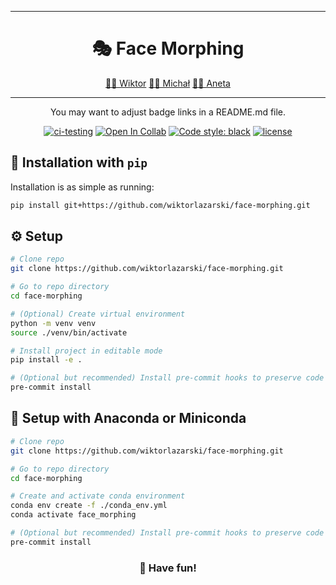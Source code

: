______________________________________________________________________
<div align="center">

# 🎭 Face Morphing

<p align="center">
  <a href="https://github.com/wiktorlazarski">🧑‍🎓 Wiktor</a>
  <a href="https://github.com/L0czek">🧑‍🎓 Michał</a>
  <a href="https://github.com/AnetaJas">👩‍🎓 Aneta</a>
</p>

______________________________________________________________________

You may want to adjust badge links in a README.md file.

[![ci-testing](https://github.com/wiktorlazarski/face-morphing/actions/workflows/ci-testing.yml/badge.svg?branch=master&event=push)](https://github.com/wiktorlazarski/face-morphing/actions/workflows/ci-testing.yml)
[![Open In Collab](https://colab.research.google.com/assets/colab-badge.svg)](https://colab.research.google.com/github/pytorch/ignite/blob/master/examples/notebooks/FashionMNIST.ipynb)
[![Code style: black](https://img.shields.io/badge/code%20style-black-000000.svg)](https://github.com/psf/black)
[![license](https://img.shields.io/badge/License-Apache%202.0-blue.svg)](https://github.com/wiktorlazarski/ai-awesome-project-template/blob/master/LICENSE)

</div>


## 💎 Installation with `pip`

Installation is as simple as running:

```bash
pip install git+https://github.com/wiktorlazarski/face-morphing.git
```


## ⚙️ Setup

```bash
# Clone repo
git clone https://github.com/wiktorlazarski/face-morphing.git

# Go to repo directory
cd face-morphing

# (Optional) Create virtual environment
python -m venv venv
source ./venv/bin/activate

# Install project in editable mode
pip install -e .

# (Optional but recommended) Install pre-commit hooks to preserve code format consistency
pre-commit install
```

## 🐍 Setup with Anaconda or Miniconda

```bash
# Clone repo
git clone https://github.com/wiktorlazarski/face-morphing.git

# Go to repo directory
cd face-morphing

# Create and activate conda environment
conda env create -f ./conda_env.yml
conda activate face_morphing

# (Optional but recommended) Install pre-commit hooks to preserve code format consistency
pre-commit install
```

<div align="center">

### 🤗 Have fun!

</div>
